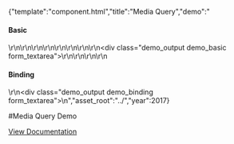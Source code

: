 {"template":"component.html","title":"Media Query","demo":"<h4>Basic</h4>\r\n\r\n<!-- START: FIRSTDEMO -->\r\n\r\n<style>\r\n  .demo_output { margin: 20px 0; }\r\n  .demo_output span { display: inline-block; width: 90px; }\r\n  .demo_output p { margin: 0 0 20px; }\r\n  .demo_output p:first-child { font-weight: 600; }\r\n</style>\r\n\r\n<script>\r\n  Formstone.Ready(function() {\r\n    $(window).on(\"mqchange.mediaquery\", logChange);\r\n\r\n    if (!$.mediaquery(\"state\")) {\r\n      $.mediaquery({\r\n        minWidth     : [ 320, 500, 740, 980, 1220 ],\r\n        maxWidth     : [ 1220, 980, 740, 500, 320 ],\r\n        minHeight    : [ 400, 800 ],\r\n        maxHeight    : [ 800, 400 ]\r\n      });\r\n    } else {\r\n      logChange({}, $.mediaquery(\"state\"));\r\n    }\r\n\r\n    $.mediaquery(\"bind\", \"demo\", \"(min-width: 740px)\", {\r\n      enter: logBind,\r\n      leave: logBind\r\n    });\r\n\r\n  });\r\n\r\n  function logChange(e, state) {\r\n    var html = \"\";\r\n    html += \"<p><span>Change:</span><span>MinWidth:</span>\" + state.minWidth + \"<br>\";\r\n    html += \"<span></span><span>MaxWidth:</span>\"+ state.maxWidth + \"<br>\";\r\n    html += \"<span></span><span>MinHeight:</span>\"+ state.minHeight + \"<br>\";\r\n    html += \"<span></span><span>MaxHeight:</span>\"+ state.maxHeight + \"</p>\";\r\n\r\n    $(\".demo_basic\").prepend(html);\r\n  }\r\n\r\n  function logBind() {\r\n    var mql = this,\r\n      type = mql.matches ? \"Enter\" : \"Leave\"\r\n      html = \"<p><span>\" + type + \":</span>\" + mql.media + \"<br>\";\r\n\r\n    $(\".demo_binding\").prepend(html);\r\n  }\r\n</script>\r\n\r\n<div class=\"demo_output demo_basic form_textarea\"></div>\r\n\r\n<!-- END: FIRSTDEMO -->\r\n\r\n<h4>Binding</h2>\r\n<div class=\"demo_output demo_binding form_textarea\"></div>\n","asset_root":"../","year":2017}

 #Media Query Demo
<p class="back_link"><a href="https://formstone.it/components/mediaquery">View Documentation</a></p>